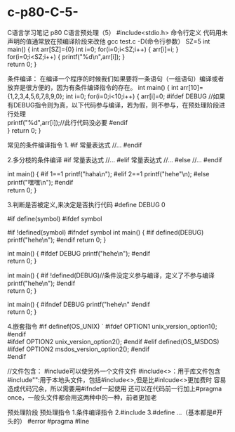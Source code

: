 # c-p80-C-5-
C语言学习笔记  p80 C语言预处理（5）
#include<stdio.h>
命令行定义
代码用未声明的值通常放在预编译阶段来改他
gcc test.c -D(命令行参数） SZ=5
int main()
{
      int arr[SZ]={0}
      int i=0;
      for(i=0;i<SZ;i++)
      {
            arr[i]=i;
      }
      for(i=0;i<SZ;i++)
      {
            printf("%d\n",arr[i]);
      }     
      return 0;
}


条件编译：
在编译一个程序的时候我们如果要将一条语句（一组语句）编译或者放弃是很方便的，因为有条件编译指令的存在。
int main()
{
      int arr[10]={1,2,3,4,5,6,7,8,9,0};
      int i=0;
      for(i=0;i<10;i++)
      {
            arr[i]=0;
 #ifdef DEBUG   //如果有DEBUG指令则为真，以下代码参与编译，若为假，则不参与，在预处理阶段进行处理        
            printf("%d",arr[i]);//此行代码没必要
 #endif           
      }
      return 0;
}


常见的条件编译指令
1.
#if 常量表达式
      //...
#endif

2.多分枝的条件编译
#if 常量表达式
      //...
#elif 常量表达式
      //...
#else
      //...
#endif      

int main()
{
      #if 1==1
            printf("haha\n");
      #elif 2==1
            printf("hehe"\n);
      #else
            printf("嘿嘿\n");
      #endif      
      return 0;
}


3.判断是否被定义,来决定是否执行代码
#define DEBUG 0
 
#if define(symbol)
#ifdef symbol

#if !defined(symbol)
#ifndef symbol
int main()
{
      #if defined(DEBUG)
      printf("hehe\n");
      #endif
      return 0;
}

int main()
{
#ifdef DEBUG
      printf("hehe\n");
#endif      
      return 0;
}      

int main()
{
#if !defined(DEBUG)//条件没定义参与编译，定义了不参与编译
      printf("hehe\n");
#endif  
      return 0;
}

int main()
{
      #ifndef DEBUG
            printf("hehe\n"
      #endif      
      return 0;
}



4.嵌套指令
#if definef(OS_UNIX)
  `   #ifdef OPTION1
                 unix_version_option1();
      #endif           
      #ifdef OPTION2
            unix_version_option2();
      #endif
#elif defined(OS_MSDOS)
      #ifdef OPTION2
            msdos_version_option2();
      #endif      
#endif


//文件包含：
#include可以使另外一个文件文件
#include<>：用于库文件包含
#include"":用于本地头文件，包括#include<>,但是比#inlcude<>更加费时
容易造成代码冗余，所以需要用#ifndef一起使用
还可以在代码前一行加上#pragma once，一般头文件都会用这两种中的一种，前者更加老


预处理阶段
预处理指令
1.条件编译指令
2.#include
3.#define
...（基本都是#开头的）
#error
#pragma
#line




